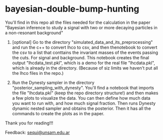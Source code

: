 # bayesian-double-bump-hunting

You'll find in this repo all the files needed for the calculation in the paper "Bayesian inference to study a signal with two or more decaying particles in a non-resonant background"

1) [optional] Go to the directory "simulated_data_and_its_preprocessing" and run the c++ to convert lhco to csv, and then thenotebook to convert the csv to a list that conttains the invariant masses of the events passing the cuts. For signal and background.  This notebook creates the final output "lhcdata_test.pkl", which is a demo for the real file "lhcdata.pkl", which is already in the directory.  (Because of siz limits we  haven't put all the lhco files in the repo.)

2) Run the Dynesty sampler in the directory "posterior_sampling_with_dynesty".  You'll find a notebook that imports the file "lhcdata.pkl" (keep the repo directory structure!) and then makes a few plots to visualize the data.  You can then define how much data you want to run with, and how much signal fraction.  Then runs Dynesty dynamic nested sampler and obtains the posterior.  Then it has all the commands to create the plots as in the paper.

Thank you for reading!!!

Feedback: sequi@unsam.edu.ar

